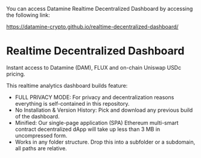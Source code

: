 You can access Datamine Realtime Decentralized Dashboard by accessing the following link:

https://datamine-crypto.github.io/realtime-decentralized-dashboard/

# Realtime Decentralized Dashboard

Instant access to Datamine (DAM), FLUX and on-chain Uniswap USDc pricing. 

This realtime analytics dashboard builds feature:

- FULL PRIVACY MODE: For privacy and decentralization reasons everything is self-contained in this repository. 
- No Installation & Version History: Pick and download any previous build of the dashboard.
- Minified: Our single-page application (SPA) Ethereum multi-smart contract decentralized dApp will take up less than 3 MB in uncompressed form.
- Works in any folder structure. Drop this into a subfolder or a subdomain, all paths are relative.
